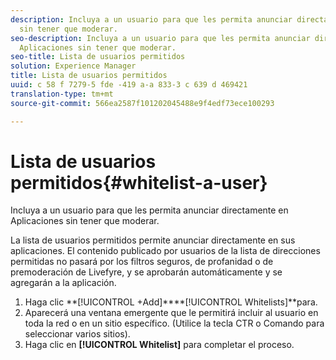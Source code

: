 ```yaml
---
description: Incluya a un usuario para que les permita anunciar directamente en Aplicaciones
  sin tener que moderar.
seo-description: Incluya a un usuario para que les permita anunciar directamente en
  Aplicaciones sin tener que moderar.
seo-title: Lista de usuarios permitidos
solution: Experience Manager
title: Lista de usuarios permitidos
uuid: c 58 f 7279-5 fde -419 a-a 833-3 c 639 d 469421
translation-type: tm+mt
source-git-commit: 566ea2587f101202045488e9f4edf73ece100293

---
```



# Lista de usuarios permitidos{#whitelist-a-user}

Incluya a un usuario para que les permita anunciar directamente en Aplicaciones sin tener que moderar.

La lista de usuarios permitidos permite anunciar directamente en sus aplicaciones. El contenido publicado por usuarios de la lista de direcciones permitidas no pasará por los filtros seguros, de profanidad o de premoderación de Livefyre, y se aprobarán automáticamente y se agregarán a la aplicación.

1. Haga clic **[!UICONTROL +Add]****[!UICONTROL Whitelists]**para.
1. Aparecerá una ventana emergente que le permitirá incluir al usuario en toda la red o en un sitio específico. (Utilice la tecla CTR o Comando para seleccionar varios sitios).
1. Haga clic en **[!UICONTROL Whitelist]** para completar el proceso.
